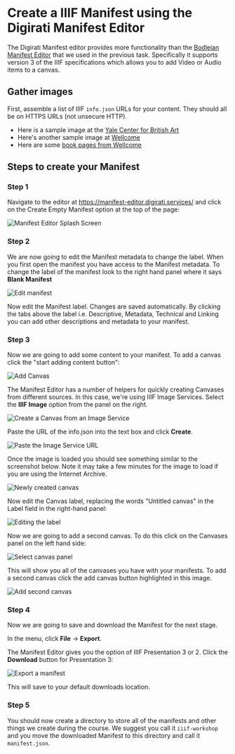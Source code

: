 # Create a IIIF Manifest using the Digirati Manifest Editor

The Digirati Manifest editor provides more functionality than the [Bodleian Manifest Editor](../bodleian-editor/README.md) that we used in the previous task. Specifically it supports version 3 of the IIIF specifications which allows you to add Video or Audio items to a canvas. 

## Gather images

First, assemble a list of IIIF `info.json` URLs for your content. They should all be on HTTPS URLs (not unsecure HTTP).

 * Here is a sample image at the [Yale Center for British Art](https://images.collections.yale.edu/iiif/2/ycba:209a98f4-dce8-4948-bade-79a9ab6eb848/info.json)
 * Here's another sample image at [Wellcome](https://iiif.wellcomecollection.org/image/V0037482/info.json)
 * Here are some [book pages from Wellcome](https://digirati-co-uk.github.io/me-testing/03-image-services.html)

## Steps to create your Manifest

### Step 1

Navigate to the editor at https://manifest-editor.digirati.services/ and click on the Create Empty Manifest option at the top of the page:

![Manifest Editor Splash Screen](imgs/CreateEmptyManifest.png)

### Step 2

We are now going to edit the Manifest metadata to change the label. When you first open the manifest you have access to the Manifest metadata. To change the label of the manifest look to the right hand panel where it says **Blank Manifest** 

![Edit manifest](imgs/edit_manifest.png)

Now edit the Manifest label. Changes are saved automatically. By clicking the tabs above the label i.e. Descriptive, Metadata, Technical and Linking you can add other descriptions and metadata to your manifest. 

### Step 3

Now we are going to add some content to your manifest. To add a canvas click the "start adding content button":

![Add Canvas](imgs/add-canvas.png)

The Manifest Editor has a number of helpers for quickly creating Canvases from different sources. In this case, we're using IIIF Image Services. Select the **IIIF Image** option from the panel on the right.

![Create a Canvas from an Image Service](imgs/image-service-option.png)

Paste the URL of the info.json into the text box and click **Create**.

![Paste the Image Service URL](imgs/paste-image-service-url.png)

Once the image is loaded you should see something similar to the screenshot below. Note it may take a few minutes for the image to load if you are using the Internet Archive.  

![Newly created canvas](imgs/newly-created-canvas.png)

Now edit the Canvas label, replacing the words "Untitled canvas" in the Label field in the right-hand panel:

![Editing the label](imgs/edit-label.png)

Now we are going to add a second canvas. To do this click on the Canvases panel on the left hand side:

![Select canvas panel](imgs/select-canvas-panel.png)

This will show you all of the canvases you have with your manifests. To add a second canvas click the add canvas button highlighted in this image.

![Add second canvas](imgs/add-second-canvas.png)

### Step 4

Now we are going to save and download the Manifest for the next stage. 

In the menu, click **File** -> **Export**.

The Manifest Editor gives you the option of IIIF Presentation 3 or 2. Click the **Download** button for Presentation 3:

![Export a manifest](imgs/export.png)

This will save to your default downloads location.

### Step 5

You should now create a directory to store all of the manifests and other things we create during the course. We suggest you call it `iiif-workshop` and you move the downloaded Manifest to this directory and call it `manifest.json`. 
